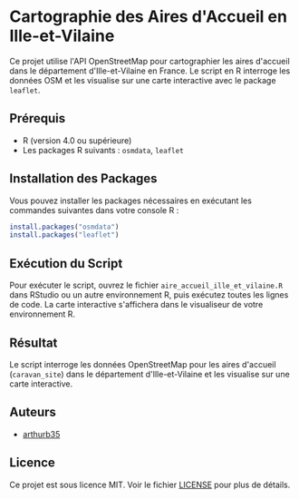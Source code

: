 # Cartographie des Aires d'Accueil en Ille-et-Vilaine

Ce projet utilise l'API OpenStreetMap pour cartographier les aires d'accueil dans le département d'Ille-et-Vilaine en France. Le script en R interroge les données OSM et les visualise sur une carte interactive avec le package `leaflet`.

## Prérequis

- R (version 4.0 ou supérieure)
- Les packages R suivants : `osmdata`, `leaflet`

## Installation des Packages

Vous pouvez installer les packages nécessaires en exécutant les commandes suivantes dans votre console R :

```r
install.packages("osmdata")
install.packages("leaflet")
```

## Exécution du Script

Pour exécuter le script, ouvrez le fichier `aire_accueil_ille_et_vilaine.R` dans RStudio ou un autre environnement R, puis exécutez toutes les lignes de code. La carte interactive s'affichera dans le visualiseur de votre environnement R.

## Résultat

Le script interroge les données OpenStreetMap pour les aires d'accueil (`caravan_site`) dans le département d'Ille-et-Vilaine et les visualise sur une carte interactive.

## Auteurs

- [arthurb35](https://github.com/arthurb35)

## Licence

Ce projet est sous licence MIT. Voir le fichier [LICENSE](LICENSE) pour plus de détails.
